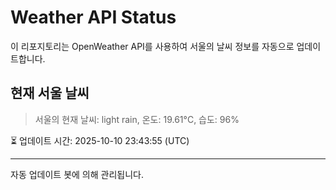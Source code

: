 
# Weather API Status

이 리포지토리는 OpenWeather API를 사용하여 서울의 날씨 정보를 자동으로 업데이트합니다.

## 현재 서울 날씨
> 서울의 현재 날씨: light rain, 온도: 19.61°C, 습도: 96%

⏳ 업데이트 시간: 2025-10-10 23:43:55 (UTC)

---
자동 업데이트 봇에 의해 관리됩니다.
